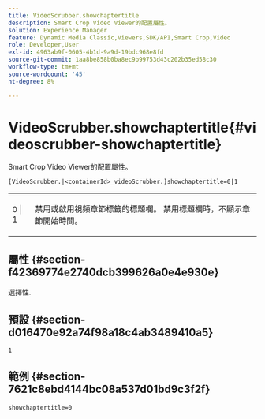 ```yaml
---
title: VideoScrubber.showchaptertitle
description: Smart Crop Video Viewer的配置屬性。
solution: Experience Manager
feature: Dynamic Media Classic,Viewers,SDK/API,Smart Crop,Video
role: Developer,User
exl-id: 4963ab9f-0605-4b1d-9a9d-19bdc968e8fd
source-git-commit: 1aa8be858b0ba8ec9b99753d43c202b35ed58c30
workflow-type: tm+mt
source-wordcount: '45'
ht-degree: 8%

---
```


# VideoScrubber.showchaptertitle{#videoscrubber-showchaptertitle}

Smart Crop Video Viewer的配置屬性。

`[VideoScrubber.|<containerId>_videoScrubber.]showchaptertitle=0|1`

<table id="table_C616483932C2482CA9794DDD7313FD7C"> 
 <tbody> 
  <tr> 
   <td colname="col1"> <p> <span class="codeph"> 0 | 1</span> </p> </td> 
   <td colname="col2"> <p> 禁用或啟用視頻章節標籤的標題欄。 禁用標題欄時，不顯示章節開始時間。 </p> </td> 
  </tr> 
 </tbody> 
</table>

## 屬性 {#section-f42369774e2740dcb399626a0e4e930e}

選擇性.

## 預設 {#section-d016470e92a74f98a18c4ab3489410a5}

`1`

## 範例 {#section-7621c8ebd4144bc08a537d01bd9c3f2f}

```
showchaptertitle=0
```

